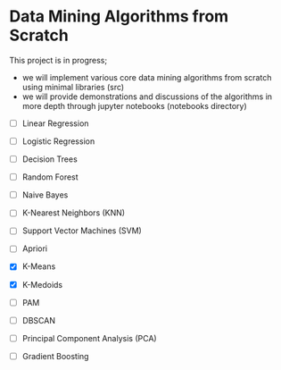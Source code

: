 # Data Mining Algorithms from Scratch

This project is in progress;
- we will implement various core data mining algorithms from scratch using minimal libraries (src)
- we will provide demonstrations and discussions of the algorithms in more depth through jupyter notebooks (notebooks directory)


- [ ] Linear Regression
- [ ] Logistic Regression
- [ ] Decision Trees
- [ ] Random Forest
- [ ] Naive Bayes
- [ ] K-Nearest Neighbors (KNN)
- [ ] Support Vector Machines (SVM)
- [ ] Apriori
- [x] K-Means
- [x] K-Medoids
- [ ] PAM
- [ ] DBSCAN
- [ ] Principal Component Analysis (PCA)
- [ ] Gradient Boosting


